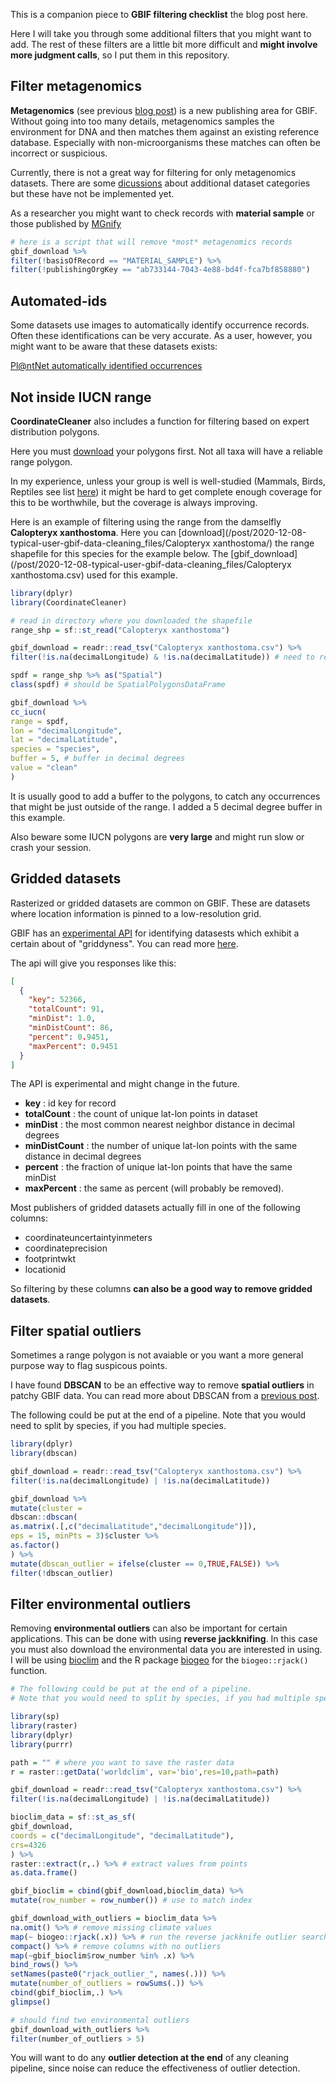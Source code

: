 This is a companion piece to **GBIF filtering checklist** the blog post here[](). 

Here I will take you through some additional filters that you might want to add. The rest of these filters are a little bit more difficult and **might involve more judgment calls**, so I put them in this repository. 

## Filter **metagenomics**

**Metagenomics** (see previous [blog post](https://data-blog.gbif.org/post/gbif-molecular-data-quality/)) is a new publishing area for GBIF. Without going into too many details, metagenomics samples the environment for DNA and then matches them against an existing reference database. Especially with non-microorganisms these matches can often be incorrect or suspicious. 

Currently, there is not a great way for filtering for only metagenomics datasets. There are some [dicussions](https://github.com/gbif/registry/issues/247)
 about additional dataset categories but these have not be implemented yet. 

As a researcher you might want to check records with **material sample** or those published by [MGnify](https://www.gbif.org/publisher/ab733144-7043-4e88-bd4f-fca7bf858880) 

```R
# here is a script that will remove *most* metagenomics records 
gbif_download %>%
filter(!basisOfRecord == "MATERIAL_SAMPLE") %>%
filter(!publishingOrgKey == "ab733144-7043-4e88-bd4f-fca7bf858880")
```

## Automated-ids

Some datasets use images to automatically identify occurrence records. Often these identifications can be very accurate. As a user, however, you might want to be aware that these datasets exists: 

[Pl@ntNet automatically identified occurrences](https://www.gbif.org/dataset/14d5676a-2c54-4f94-9023-1e8dcd822aa0)

## Not inside IUCN range

**CoordinateCleaner** also includes a function for filtering based on expert distribution polygons. 

Here you must [download](https://www.iucnredlist.org/resources/spatial-data-download) your polygons first. Not all taxa will have a reliable range polygon.  

In my experience, unless your group is well is well-studied (Mammals, Birds, Reptiles see list [here](https://www.iucnredlist.org/resources/spatial-data-download)) it might be hard to get complete enough coverage for this to be worthwhile, but the coverage is always improving. 

Here is an example of filtering using the range from the damselfly **Calopteryx xanthostoma**. Here you can [download](/post/2020-12-08-typical-user-gbif-data-cleaning_files/Calopteryx xanthostoma/) the range shapefile for this species for the example below. The [gbif_download](/post/2020-12-08-typical-user-gbif-data-cleaning_files/Calopteryx xanthostoma.csv) used for this example. 


```R 
library(dplyr)
library(CoordinateCleaner) 

# read in directory where you downloaded the shapefile
range_shp = sf::st_read("Calopteryx xanthostoma") 

gbif_download = readr::read_tsv("Calopteryx xanthostoma.csv") %>%
filter(!is.na(decimalLongitude) & !is.na(decimalLatitude)) # need to remove missing coordiantes

spdf = range_shp %>% as("Spatial")
class(spdf) # should be SpatialPolygonsDataFrame

gbif_download %>%
cc_iucn(
range = spdf,
lon = "decimalLongitude",
lat = "decimalLatitude",
species = "species",
buffer = 5, # buffer in decimal degrees
value = "clean"
)
```

It is usually good to add a buffer to the polygons, to catch any occurrences that might be just outside of the range. I added a 5 decimal degree buffer in this example. 

Also beware some IUCN polygons are **very large** and might run slow or crash your session. 

## Gridded datasets

Rasterized or gridded datasets are common on GBIF. These are datasets where location information is pinned to a low-resolution grid. 

GBIF has an [experimental API](http://api.gbif.org/v1/dataset/9070a460-0c6e-11dd-84d2-b8a03c50a862/gridded) for identifying datasests which exhibit a certain about of "griddyness". You can read more [here](https://data-blog.gbif.org/post/finding-gridded-datasets/). 

The api will give you responses like this:

```json
[
  {
    "key": 52366,
    "totalCount": 91,
    "minDist": 1.0,
    "minDistCount": 86,
    "percent": 0.9451,
    "maxPercent": 0.9451
  }
]
```

The API is experimental and might change in the future. 

 * **key** : id key for record
 * **totalCount** : the count of unique lat-lon points in dataset
 * **minDist** : the most common nearest neighbor distance in decimal degrees
 * **minDistCount** : the number of unique lat-lon points with the same distance in decimal degrees
 * **percent** : the fraction of unique lat-lon points that have the same minDist
 * **maxPercent** : the same as percent (will probably be removed). 


Most publishers of gridded datasets actually fill in one of the following columns: 

* coordinateuncertaintyinmeters
* coordinateprecision
* footprintwkt
* locationid

So filtering by these columns **can also be a good way to remove gridded datasets**. 

## Filter **spatial outliers** 

Sometimes a range polygon is not avaiable or you want a more general purpose way to flag suspicous points. 

I have found **DBSCAN** to be an effective way to remove **spatial outliers** in patchy GBIF data. You can read more about DBSCAN from a [previous post](https://data-blog.gbif.org/post/outlier-detection-using-dbscan/). 

The following could be put at the end of a pipeline. Note that you would need to split by species, if you had multiple species. 

```R 
library(dplyr)
library(dbscan)

gbif_download = readr::read_tsv("Calopteryx xanthostoma.csv") %>%
filter(!is.na(decimalLongitude) | !is.na(decimalLatitude))

gbif_download %>% 
mutate(cluster = 
dbscan::dbscan(
as.matrix(.[,c("decimalLatitude","decimalLongitude")]), 
eps = 15, minPts = 3)$cluster %>%
as.factor() 
) %>%
mutate(dbscan_outlier = ifelse(cluster == 0,TRUE,FALSE)) %>%
filter(!dbscan_outlier)
```

## Filter **environmental outliers**

Removing **environmental outliers** can also be important for certain applications. This can be done with using **reverse jackknifing**. In this case you must also download the environmental data you are interested in using. I will be using [bioclim](https://www.worldclim.org/data/bioclim.html) and the R package [biogeo](https://cran.r-project.org/web/packages/biogeo/biogeo.pdf) for the `biogeo::rjack()` function.  

```R 
# The following could be put at the end of a pipeline. 
# Note that you would need to split by species, if you had multiple species.

library(sp)
library(raster)
library(dplyr)
library(purrr)

path = "" # where you want to save the raster data
r = raster::getData('worldclim', var='bio',res=10,path=path) 

gbif_download = readr::read_tsv("Calopteryx xanthostoma.csv") %>%
filter(!is.na(decimalLongitude) | !is.na(decimalLatitude)) 

bioclim_data = sf::st_as_sf(
gbif_download,
coords = c("decimalLongitude", "decimalLatitude"),
crs=4326
) %>%
raster::extract(r,.) %>% # extract values from points
as.data.frame() 

gbif_bioclim = cbind(gbif_download,bioclim_data) %>% 
mutate(row_number = row_number()) # use to match index

gbif_download_with_outliers = bioclim_data %>% 
na.omit() %>% # remove missing climate values
map(~ biogeo::rjack(.x)) %>% # run the reverse jackknife outlier search
compact() %>% # remove columns with no outliers 
map(~gbif_bioclim$row_number %in% .x) %>% 
bind_rows() %>% 
setNames(paste0("rjack_outlier_", names(.))) %>%
mutate(number_of_outliers = rowSums(.)) %>% 
cbind(gbif_bioclim,.) %>%
glimpse() 

# should find two environmental outliers 
gbif_download_with_outliers %>% 
filter(number_of_outliers > 5)
```

You will want to do any **outlier detection at the end** of any cleaning pipeline, since noise can reduce the effectiveness of outlier detection.

